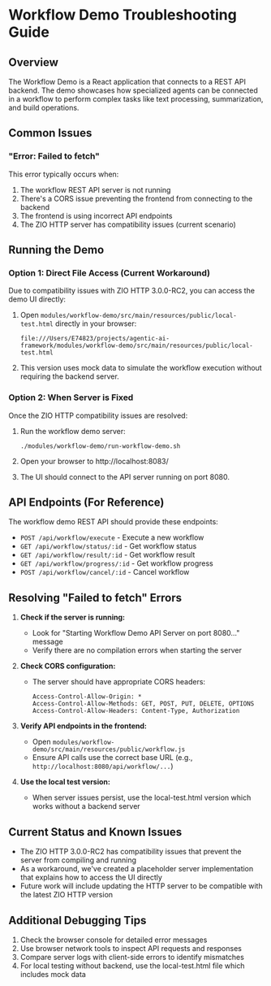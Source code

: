 # Workflow Demo Troubleshooting Guide

## Overview

The Workflow Demo is a React application that connects to a REST API backend. The demo showcases how specialized agents can be connected in a workflow to perform complex tasks like text processing, summarization, and build operations.

## Common Issues

### "Error: Failed to fetch"

This error typically occurs when:

1. The workflow REST API server is not running
2. There's a CORS issue preventing the frontend from connecting to the backend
3. The frontend is using incorrect API endpoints
4. The ZIO HTTP server has compatibility issues (current scenario)

## Running the Demo

### Option 1: Direct File Access (Current Workaround)

Due to compatibility issues with ZIO HTTP 3.0.0-RC2, you can access the demo UI directly:

1. Open `modules/workflow-demo/src/main/resources/public/local-test.html` directly in your browser:
   ```
   file:///Users/E74823/projects/agentic-ai-framework/modules/workflow-demo/src/main/resources/public/local-test.html
   ```

2. This version uses mock data to simulate the workflow execution without requiring the backend server.

### Option 2: When Server is Fixed

Once the ZIO HTTP compatibility issues are resolved:

1. Run the workflow demo server:
   ```
   ./modules/workflow-demo/run-workflow-demo.sh
   ```

2. Open your browser to http://localhost:8083/

3. The UI should connect to the API server running on port 8080.

## API Endpoints (For Reference)

The workflow demo REST API should provide these endpoints:

- `POST /api/workflow/execute` - Execute a new workflow
- `GET /api/workflow/status/:id` - Get workflow status
- `GET /api/workflow/result/:id` - Get workflow result
- `GET /api/workflow/progress/:id` - Get workflow progress
- `POST /api/workflow/cancel/:id` - Cancel workflow

## Resolving "Failed to fetch" Errors

1. **Check if the server is running:**
   - Look for "Starting Workflow Demo API Server on port 8080..." message
   - Verify there are no compilation errors when starting the server

2. **Check CORS configuration:**
   - The server should have appropriate CORS headers:
     ```
     Access-Control-Allow-Origin: *
     Access-Control-Allow-Methods: GET, POST, PUT, DELETE, OPTIONS
     Access-Control-Allow-Headers: Content-Type, Authorization
     ```

3. **Verify API endpoints in the frontend:**
   - Open `modules/workflow-demo/src/main/resources/public/workflow.js`
   - Ensure API calls use the correct base URL (e.g., `http://localhost:8080/api/workflow/...`)

4. **Use the local test version:**
   - When server issues persist, use the local-test.html version which works without a backend server

## Current Status and Known Issues

- The ZIO HTTP 3.0.0-RC2 has compatibility issues that prevent the server from compiling and running
- As a workaround, we've created a placeholder server implementation that explains how to access the UI directly
- Future work will include updating the HTTP server to be compatible with the latest ZIO HTTP version

## Additional Debugging Tips

1. Check the browser console for detailed error messages
2. Use browser network tools to inspect API requests and responses
3. Compare server logs with client-side errors to identify mismatches
4. For local testing without backend, use the local-test.html file which includes mock data